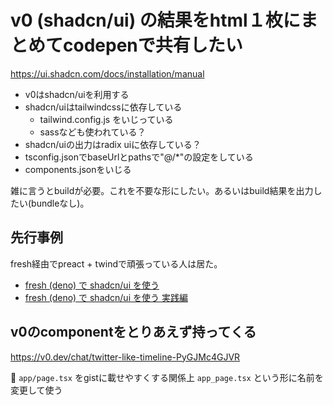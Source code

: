 # v0 (shadcn/ui) の結果をhtml１枚にまとめてcodepenで共有したい

https://ui.shadcn.com/docs/installation/manual

- v0はshadcn/uiを利用する
- shadcn/uiはtailwindcssに依存している
    - tailwind.config.js をいじっている  
    - sassなども使われている？
- shadcn/uiの出力はradix uiに依存している？
- tsconfig.jsonでbaseUrlとpathsで"@/*"の設定をしている
- components.jsonをいじる

雑に言うとbuildが必要。これを不要な形にしたい。あるいはbuild結果を出力したい(bundleなし)。

## 先行事例

fresh経由でpreact + twindで頑張っている人は居た。

- [fresh (deno) で shadcn/ui を使う](https://zenn.dev/nikogoli/scraps/f80e1d4688d6b0)
- [fresh (deno) で shadcn/ui を使う 実践編](https://zenn.dev/nikogoli/scraps/207599bd096dff)

## v0のcomponentをとりあえず持ってくる

https://v0.dev/chat/twitter-like-timeline-PyGJMc4GJVR

:memo: `app/page.tsx` をgistに載せやすくする関係上 `app_page.tsx` という形に名前を変更して使う
